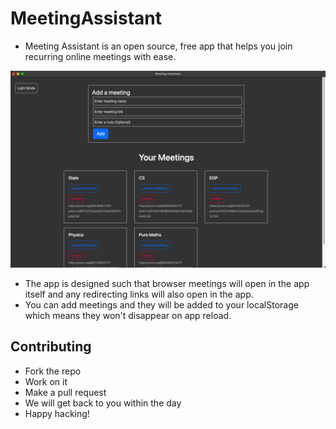# MeetingAssistant

- Meeting Assistant is an open source, free app that helps you join recurring online meetings with ease.


![MeetingAssistantScreenshot](https://github.com/virejdasani/MeetingAssistant/blob/master/Assets/meetingAssistantSC.png?raw=true)


- The app is designed such that browser meetings will open in the app itself and any redirecting links will also open in the app.
- You can add meetings and they will be added to your localStorage which means they won't disappear on app reload.


## Contributing
- Fork the repo
- Work on it
- Make a pull request
- We will get back to you within the day
- Happy hacking!
